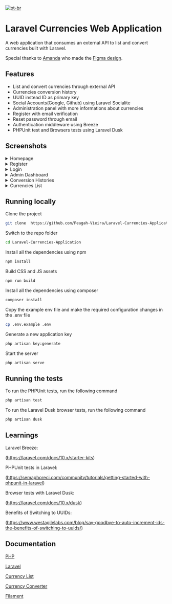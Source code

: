 [![pt-br](https://img.shields.io/badge/lang-pt--br-green.svg)](https://github.com/Peagah-Vieira/Laravel-Currencies-Application/blob/main/README_BR.md)
# Laravel Currencies Web Application

A web application that consumes an external API to list and convert currencies built with Laravel.

Special thanks to [Amanda](https://github.com/seugirdorx) who made the [Figma design](https://www.figma.com/file/OZWH5JjFzwFDqO7G0UijYS/Projeto_Conversor?type=design&node-id=0-1&mode=design).

## Features

-   List and convert currencies through external API
-   Currencies conversion history
-   UUID instead ID as primary key
-   Social Accounts(Google, Github) using Laravel Socialite
-   Administration panel with more informations about currencies
-   Register with email verification
-   Reset password through email
-   Authentication middleware using Breeze
-   PHPUnit test and Browsers tests using Laravel Dusk

## Screenshots

<details>
  <summary>Homepage</summary>

  ![Página Principal](https://github.com/Peagah-Vieira/Laravel-Currencies-Application/assets/105545343/3702fbe7-aa06-4117-99d6-3146b1851d73)

</details>

<details>
  <summary>Register</summary>

  ![Cadastro](https://github.com/Peagah-Vieira/Laravel-Currencies-Application/assets/105545343/b44f4b1f-0137-4fab-b28e-0b7da8db7181)

</details>

<details>
  <summary>Login</summary>

  ![Login](https://github.com/Peagah-Vieira/Laravel-Currencies-Application/assets/105545343/1768b916-d760-4e77-9fd0-4c7b481b6193)

</details>


<details>
  <summary>Admin Dashboard</summary>

  ![AdminPanel](https://github.com/Peagah-Vieira/Laravel-Currencies-Application/assets/105545343/efd0aa46-8947-4048-9490-685f343899ff)

</details>

<details>
  <summary>Conversion Histories</summary>

  ![conversion_histories](https://github.com/Peagah-Vieira/Laravel-Currencies-Application/assets/105545343/4f9fb84e-92f5-4546-9057-977050719c63)

</details>

<details>
  <summary>Currencies List</summary>

  ![CurrenciesList](https://github.com/Peagah-Vieira/Laravel-Currencies-Application/assets/105545343/d1fffb64-802c-4cff-b5b8-1f298ae5f662)

</details>

## Running locally

Clone the project

```bash
git clone  https://github.com/Peagah-Vieira/Laravel-Currencies-Application.git
```

Switch to the repo folder

```bash
cd Laravel-Currencies-Application
```

Install all the dependencies using npm

```bash
npm install
```

Build CSS and JS assets

```bash
npm run build
```

Install all the dependencies using composer

```bash
composer install
```

Copy the example env file and make the required configuration changes in the .env file

```bash
cp .env.example .env
```

Generate a new application key

```bash
php artisan key:generate
```

Start the server

```bash
php artisan serve
```

## Running the tests

To run the PHPUnit tests, run the following command

```bash
php artisan test
```

To run the Laravel Dusk browser tests, run the following command

```bash
php artisan dusk
```

## Learnings

Laravel Breeze:

(https://laravel.com/docs/10.x/starter-kits)

PHPUnit tests in Laravel:

(https://semaphoreci.com/community/tutorials/getting-started-with-phpunit-in-laravel)

Browser tests with Laravel Dusk:

(https://laravel.com/docs/10.x/dusk)

Benefits of Switching to UUIDs:

(https://www.westagilelabs.com/blog/say-goodbye-to-auto-increment-ids-the-benefits-of-switching-to-uuids/)

## Documentation

[PHP](https://www.php.net)

[Laravel](https://laravel.com)

[Currency List](https://app.freecurrencyapi.com/)

[Currency Converter](https://rapidapi.com/apininjas/api/currency-converter-by-api-ninjas/)

[Filament](https://filamentphp.com)

